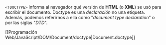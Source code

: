 `<!DOCTYPE>` informa al navegador qué versión de **HTML** (o **XML**) se usó para escribir el documento. Doctype es una _declaración_ no una etiqueta. Además, podemos referirnos a ella como "_document type declaration_" o por las siglas "_DTD_".

[[Programación Web/JavaScript/DOM/Document/doctype|Document.doctype]]



